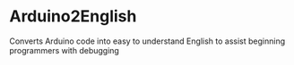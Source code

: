 # Arduino2English
Converts Arduino code into easy to understand English to assist beginning programmers with debugging
